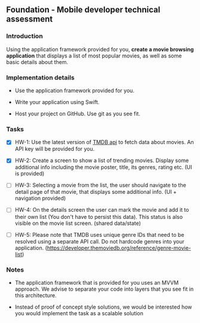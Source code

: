 ##  Foundation  -  Mobile  developer  technical  assessment



###  Introduction


Using the application framework provided for you, **create  a  movie  browsing  application** that displays a list of most popular movies, as well as some basic details about them.



###  Implementation  details


-  Use  the  application  framework  provided  for  you.

-  Write  your  application  using  Swift.

-  Host  your  project  on  GitHub.  Use  git  as  you  see  fit.

### Tasks

-  [X] HW-1: Use  the  latest  version  of  [TMDB  api](https://developers.themoviedb.org/3/getting-started/introduction)  to  fetch  data  about  movies.  An  API  key  will  be  provided  for  you.

-  [X] HW-2: Create  a  screen  to  show  a  list  of  trending  movies.  Display  some  additional  info  including  the  movie  poster,  title,  its  genres, rating etc. (UI is provided)

-  [ ] HW-3: Selecting  a  movie  from  the  list,  the  user  should  navigate  to  the  detail  page  of  that  movie,  that  displays  some  additional  info. (UI + navigation provided)

-  [ ] HW-4: On the details screen the user can mark the movie and add it to their own list (You don't have to persist this data). This status is also visible on the movie list screen. (shared data/state)

-  [ ] HW-5: Please  note  that  TMDB  uses  unique  genre  IDs  that  need  to  be  resolved  using  a  separate  API  call.  Do  not  hardcode  genres  into  your  application. (https://developer.themoviedb.org/reference/genre-movie-list)



###  Notes
-  The  application  framework  that  is  provided  for  you  uses  an  MVVM  approach.  We  advise  to  separate  your  code  into  layers  that  you  see  fit  in  this  architecture.

- Instead of proof of concept style solutions, we would be interested how you would implement the task as a scalable solution



